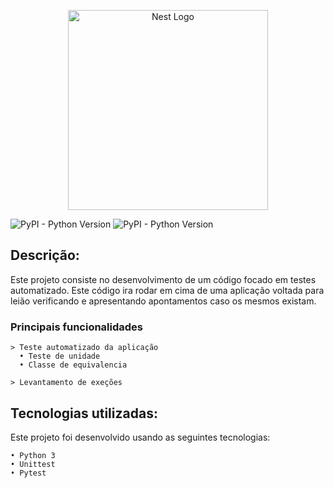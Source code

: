 <p align="center">
  <a href="https://www.python.org/" target="blank"><img src="https://www.python.org/static/img/python-logo.png" width="320" alt="Nest Logo" /></a>
</p>


![PyPI - Python Version](https://img.shields.io/pypi/pyversions/timedelta?style=plastic)
![PyPI - Python Version](https://img.shields.io/pypi/pyversions/datetime?style=plastic)
## Descrição:


Este projeto consiste no desenvolvimento de um código focado em testes automatizado. Este código ira rodar em cima de uma aplicação voltada para leião verificando e apresentando apontamentos caso os mesmos existam.

   ### Principais funcionalidades

    > Teste automatizado da aplicação
      • Teste de unidade
      • Classe de equivalencia
      
    > Levantamento de exeções
    
## Tecnologias utilizadas:

Este projeto foi desenvolvido usando as seguintes tecnologias:
    
    • Python 3
    • Unittest
    • Pytest
    
    
<a href="https://github.com/imersao-alura/aluraflix/blob/master/LICENSE " target="_blank"><img src="https://img.shields.io/badge/licence-MIT-blue.svg" alt="" /></a> 
